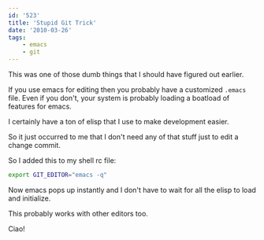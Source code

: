```yaml
---
id: '523'
title: 'Stupid Git Trick'
date: '2010-03-26'
tags:
    - emacs
    - git
---
```


This was one of those dumb things that I should have figured out earlier.

If you use emacs for editing then you probably have a customized `.emacs`
file. Even if you don't, your system is probably loading a boatload of
features for emacs.

<!-- more -->

I certainly have a ton of elisp that I use to make development easier.

So it just occurred to me that I don't need any of that stuff just to edit a
change commit.

So I added this to my shell rc file:

```bash
export GIT_EDITOR="emacs -q"
```

Now emacs pops up instantly and I don't have to wait for all the elisp to load
and initialize.

This probably works with other editors too.

Ciao!
